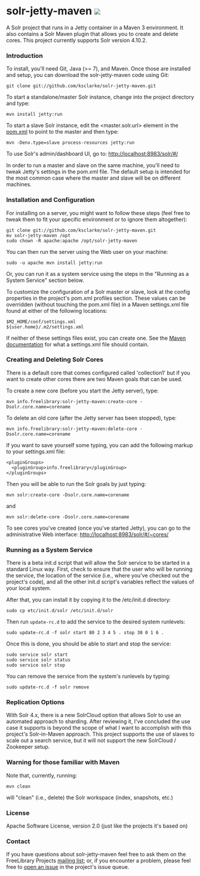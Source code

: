 # solr-jetty-maven <a href="https://travis-ci.org/ksclarke/solr-jetty-maven"><img src="https://travis-ci.org/ksclarke/solr-jetty-maven.png?branch=master"/></a>

A Solr project that runs in a Jetty container in a Maven 3 environment. It also contains a Solr Maven plugin that allows you to create and delete cores.  This project currently supports Solr version 4.10.2.

### Introduction

To install, you'll need Git, Java (>= 7), and Maven. Once those are installed and setup, you can download the solr-jetty-maven code using Git:

    git clone git://github.com/ksclarke/solr-jetty-maven.git

To start a standalone/master Solr instance, change into the project directory and type:

    mvn install jetty:run

To start a slave Solr instance, edit the <master.solr.url> element in the <a href="https://github.com/ksclarke/solr-jetty-maven/blob/master/pom.xml">pom.xml</a> to point to the master and then type:

    mvn -Denv.type=slave process-resources jetty:run

To use Solr's admin/dashboard UI, go to: <a href="http://localhost:8983/solr/#/">http://localhost:8983/solr/#/</a>

In order to run a master and slave on the same machine, you'll need to tweak Jetty's settings in the pom.xml file. The default setup is intended for the most common case where the master and slave will be on different machines.

### Installation and Configuration
  
For installing on a server, you might want to follow these steps (feel free to tweak them to fit your specific environment or to ignore them altogether):

    git clone git://github.com/ksclarke/solr-jetty-maven.git
    mv solr-jetty-maven /opt
    sudo chown -R apache:apache /opt/solr-jetty-maven

You can then run the server using the Web user on your machine:

    sudo -u apache mvn install jetty:run

Or, you can run it as a system service using the steps in the "Running as a System Service" section below.

To customize the configuration of a Solr master or slave, look at the config properties in the project's pom.xml profiles section. These values can be overridden (without touching the pom.xml file) in a Maven settings.xml file found at either of the following locations:

    $M2_HOME/conf/settings.xml
    ${user.home}/.m2/settings.xml

If neither of these settings files exist, you can create one. See the <a href="http://maven.apache.org/settings.html">Maven documentation</a> for what a settings.xml file should contain.

### Creating and Deleting Solr Cores

There is a default core that comes configured called 'collection1' but if you want to create other cores there are two Maven goals that can be used.

To create a new core (before you start the Jetty server), type:

    mvn info.freelibrary:solr-jetty-maven:create-core -Dsolr.core.name=corename

To delete an old core (after the Jetty server has been stopped), type:

    mvn info.freelibrary:solr-jetty-maven:delete-core -Dsolr.core.name=corename

If you want to save yourself some typing, you can add the following markup to your settings.xml file:

    <pluginGroups>
      <pluginGroup>info.freelibrary</pluginGroup>
    </pluginGroups>

Then you will be able to run the Solr goals by just typing:

    mvn solr:create-core -Dsolr.core.name=corename

and

    mvn solr:delete-core -Dsolr.core.name=corename

To see cores you've created (once you've started Jetty), you can go to the administrative Web interface: <a href="http://localhost:8983/solr/#/~cores/">http://localhost:8983/solr/#/~cores/</a>

### Running as a System Service

There is a beta init.d script that will allow the Solr service to be started in a standard Linux way. First, check to ensure that the user who will be running the service, the location of the service (i.e., where you've checked out the project's code), and all the other init.d script's variables reflect the values of your local system.

After that, you can install it by copying it to the /etc/init.d directory:

    sudo cp etc/init.d/solr /etc/init.d/solr

Then run `update-rc.d` to add the service to the desired system runlevels:

    sudo update-rc.d -f solr start 80 2 3 4 5 . stop 30 0 1 6 .

Once this is done, you should be able to start and stop the service:

    sudo service solr start
    sudo service solr status
    sudo service solr stop

You can remove the service from the system's runlevels by typing:

    sudo update-rc.d -f solr remove

### Replication Options

With Solr 4.x, there is a new SolrCloud option that allows Solr to use an automated approach to sharding. After reviewing it, I've concluded the use case it supports is beyond the scope of what I want to accomplish with this project's Solr-in-Maven approach. This project supports the use of slaves to scale out a search service, but it will not support the new SolrCloud / Zookeeper setup.

### Warning for those familiar with Maven

Note that, currently, running:

    mvn clean

will "clean" (i.e., delete) the Solr workspace (index, snapshots, etc.)

### License

Apache Software License, version 2.0 (just like the projects it's based on)

### Contact

If you have questions about solr-jetty-maven feel free to ask them on the FreeLibrary Projects [mailing list](https://groups.google.com/forum/#!forum/freelibrary-projects); or, if you encounter a problem, please feel free to [open an issue](https://github.com/ksclarke/solr-jetty-maven/issues "GitHub Issue Queue") in the project's issue queue.
